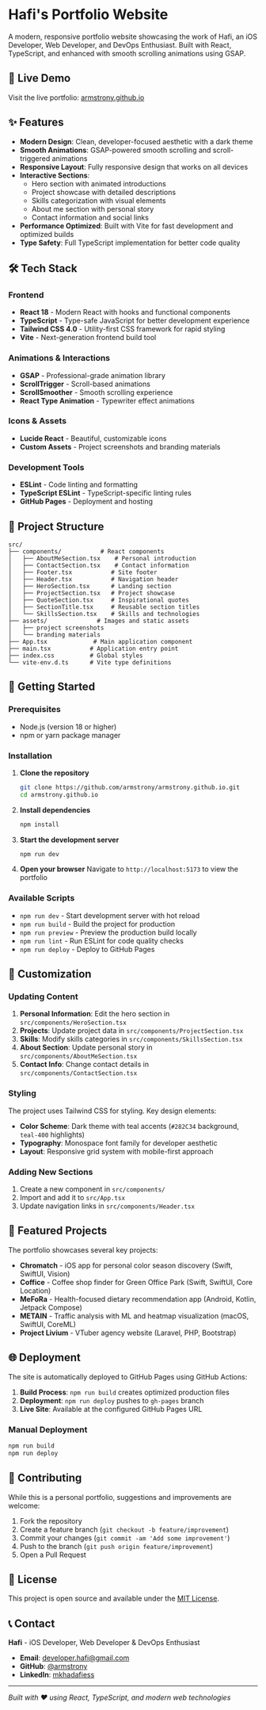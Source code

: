 # Hafi's Portfolio Website

A modern, responsive portfolio website showcasing the work of Hafi, an iOS Developer, Web Developer, and DevOps Enthusiast. Built with React, TypeScript, and enhanced with smooth scrolling animations using GSAP.

## 🚀 Live Demo

Visit the live portfolio: [armstrony.github.io](https://armstrony.github.io)

## ✨ Features

- **Modern Design**: Clean, developer-focused aesthetic with a dark theme
- **Smooth Animations**: GSAP-powered smooth scrolling and scroll-triggered animations
- **Responsive Layout**: Fully responsive design that works on all devices
- **Interactive Sections**:
  - Hero section with animated introductions
  - Project showcase with detailed descriptions
  - Skills categorization with visual elements
  - About me section with personal story
  - Contact information and social links
- **Performance Optimized**: Built with Vite for fast development and optimized builds
- **Type Safety**: Full TypeScript implementation for better code quality

## 🛠️ Tech Stack

### Frontend

- **React 18** - Modern React with hooks and functional components
- **TypeScript** - Type-safe JavaScript for better development experience
- **Tailwind CSS 4.0** - Utility-first CSS framework for rapid styling
- **Vite** - Next-generation frontend build tool

### Animations & Interactions

- **GSAP** - Professional-grade animation library
- **ScrollTrigger** - Scroll-based animations
- **ScrollSmoother** - Smooth scrolling experience
- **React Type Animation** - Typewriter effect animations

### Icons & Assets

- **Lucide React** - Beautiful, customizable icons
- **Custom Assets** - Project screenshots and branding materials

### Development Tools

- **ESLint** - Code linting and formatting
- **TypeScript ESLint** - TypeScript-specific linting rules
- **GitHub Pages** - Deployment and hosting

## 📁 Project Structure

```
src/
├── components/           # React components
│   ├── AboutMeSection.tsx    # Personal introduction
│   ├── ContactSection.tsx    # Contact information
│   ├── Footer.tsx           # Site footer
│   ├── Header.tsx           # Navigation header
│   ├── HeroSection.tsx      # Landing section
│   ├── ProjectSection.tsx   # Project showcase
│   ├── QuoteSection.tsx     # Inspirational quotes
│   ├── SectionTitle.tsx     # Reusable section titles
│   └── SkillsSection.tsx    # Skills and technologies
├── assets/              # Images and static assets
│   ├── project screenshots
│   └── branding materials
├── App.tsx             # Main application component
├── main.tsx           # Application entry point
├── index.css          # Global styles
└── vite-env.d.ts      # Vite type definitions
```

## 🚀 Getting Started

### Prerequisites

- Node.js (version 18 or higher)
- npm or yarn package manager

### Installation

1. **Clone the repository**

   ```bash
   git clone https://github.com/armstrony/armstrony.github.io.git
   cd armstrony.github.io
   ```

2. **Install dependencies**

   ```bash
   npm install
   ```

3. **Start the development server**

   ```bash
   npm run dev
   ```

4. **Open your browser**
   Navigate to `http://localhost:5173` to view the portfolio

### Available Scripts

- `npm run dev` - Start development server with hot reload
- `npm run build` - Build the project for production
- `npm run preview` - Preview the production build locally
- `npm run lint` - Run ESLint for code quality checks
- `npm run deploy` - Deploy to GitHub Pages

## 🎨 Customization

### Updating Content

1. **Personal Information**: Edit the hero section in `src/components/HeroSection.tsx`
2. **Projects**: Update project data in `src/components/ProjectSection.tsx`
3. **Skills**: Modify skills categories in `src/components/SkillsSection.tsx`
4. **About Section**: Update personal story in `src/components/AboutMeSection.tsx`
5. **Contact Info**: Change contact details in `src/components/ContactSection.tsx`

### Styling

The project uses Tailwind CSS for styling. Key design elements:

- **Color Scheme**: Dark theme with teal accents (`#282C34` background, `teal-400` highlights)
- **Typography**: Monospace font family for developer aesthetic
- **Layout**: Responsive grid system with mobile-first approach

### Adding New Sections

1. Create a new component in `src/components/`
2. Import and add it to `src/App.tsx`
3. Update navigation links in `src/components/Header.tsx`

## 📱 Featured Projects

The portfolio showcases several key projects:

- **Chromatch** - iOS app for personal color season discovery (Swift, SwiftUI, Vision)
- **Coffice** - Coffee shop finder for Green Office Park (Swift, SwiftUI, Core Location)
- **MeFoRa** - Health-focused dietary recommendation app (Android, Kotlin, Jetpack Compose)
- **METAIN** - Traffic analysis with ML and heatmap visualization (macOS, SwiftUI, CoreML)
- **Project Livium** - VTuber agency website (Laravel, PHP, Bootstrap)

## 🌐 Deployment

The site is automatically deployed to GitHub Pages using GitHub Actions:

1. **Build Process**: `npm run build` creates optimized production files
2. **Deployment**: `npm run deploy` pushes to `gh-pages` branch
3. **Live Site**: Available at the configured GitHub Pages URL

### Manual Deployment

```bash
npm run build
npm run deploy
```

## 🤝 Contributing

While this is a personal portfolio, suggestions and improvements are welcome:

1. Fork the repository
2. Create a feature branch (`git checkout -b feature/improvement`)
3. Commit your changes (`git commit -am 'Add some improvement'`)
4. Push to the branch (`git push origin feature/improvement`)
5. Open a Pull Request

## 📄 License

This project is open source and available under the [MIT License](LICENSE).

## 📞 Contact

**Hafi** - iOS Developer, Web Developer & DevOps Enthusiast

- **Email**: developer.hafi@gmail.com
- **GitHub**: [@armstrony](https://github.com/armstrony)
- **LinkedIn**: [mkhadafiess](https://linkedin.com/in/mkhadafiess)

---

_Built with ❤️ using React, TypeScript, and modern web technologies_
